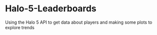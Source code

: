 # Halo-5-Leaderboards
Using the Halo 5 API to get data about players and making some plots to explore trends
